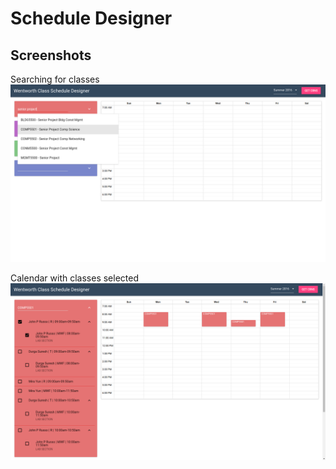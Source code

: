 # Schedule Designer
## Screenshots
Searching for classes
![search](./screenshots/search.png)

Calendar with classes selected
![calendar](./screenshots/calendar.png)
